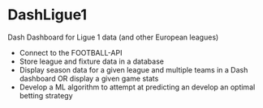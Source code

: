 # DashLigue1
Dash Dashboard for Ligue 1 data (and other European leagues)

- Connect to the FOOTBALL-API
- Store league and fixture data in a database
- Display season data for a given league and multiple teams in a Dash dashboard OR display a given game stats
- Develop a ML algorithm to attempt at predicting an develop an optimal betting strategy
